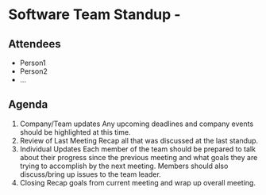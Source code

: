 # Software Team Standup - <Insert Date>
## Attendees
- Person1
- Person2
- ...

## Agenda
1. Company/Team updates
   Any upcoming deadlines and company events should be highlighted at this time.
2. Review of Last Meeting
   Recap all that was discussed at the last standup. 
3. Individual Updates
   Each member of the team should be prepared to talk about their progress since the previous meeting and what goals they are trying to accomplish by the next meeting. Members should also discuss/bring up issues to the team leader.
4. Closing
   Recap goals from current meeting and wrap up overall meeting.

